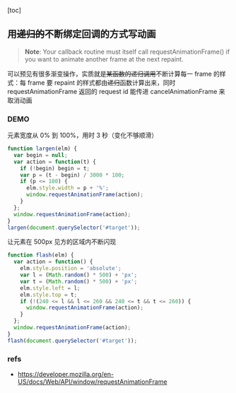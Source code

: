 [toc]
## 用~~递归的~~不断绑定回调的方式写动画
> <b>Note</b>: Your callback routine must itself call requestAnimationFrame() if you want to animate another frame at the next repaint.

可以预见有很多渐变操作，实质就是~~某函数的递归调用~~不断计算每一 frame 的样式：每 frame 要 repaint 的样式都由~~递归~~函数计算出来，同时 requestAnimationFrame 返回的 request id 能传进 cancelAnimationFrame 来取消动画  
### DEMO
元素宽度从 0% 到 100%，用时 3 秒（变化不够顺滑）  
```javascript
function largen(elm) {
  var begin = null;
  var action = function(t) {
    if (!begin) begin = t;
    var p = (t - begin) / 3000 * 100;
    if (p <= 100) {
      elm.style.width = p + '%';
      window.requestAnimationFrame(action);
    }
  };
  window.requestAnimationFrame(action);
}
largen(document.querySelector('#target'));
```

让元素在 500px 见方的区域内不断闪现  
```javascript
function flash(elm) {
  var action = function() {
    elm.style.position = 'absolute';
    var l = (Math.random() * 500) + 'px';
    var t = (Math.random() * 500) + 'px';
    elm.style.left = l;
    elm.style.top = t;
    if (!(240 <= l && l <= 260 && 240 <= t && t <= 260)) {
      window.requestAnimationFrame(action);
    }
  };
  window.requestAnimationFrame(action);
}
flash(document.querySelector('#target'));
```

### refs
- https://developer.mozilla.org/en-US/docs/Web/API/window/requestAnimationFrame
